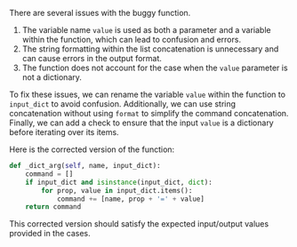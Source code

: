 There are several issues with the buggy function.

1. The variable name `value` is used as both a parameter and a variable within the function, which can lead to confusion and errors.
2. The string formatting within the list concatenation is unnecessary and can cause errors in the output format.
3. The function does not account for the case when the `value` parameter is not a dictionary.

To fix these issues, we can rename the variable `value` within the function to `input_dict` to avoid confusion. Additionally, we can use string concatenation without using `format` to simplify the command concatenation. Finally, we can add a check to ensure that the input `value` is a dictionary before iterating over its items.

Here is the corrected version of the function:

```python
def _dict_arg(self, name, input_dict):
    command = []
    if input_dict and isinstance(input_dict, dict):
        for prop, value in input_dict.items():
            command += [name, prop + '=' + value]
    return command
```

This corrected version should satisfy the expected input/output values provided in the cases.